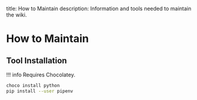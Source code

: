 title: How to Maintain
description: Information and tools needed to maintain the wiki.

# How to Maintain

## Tool Installation

!!! info
    Requires Chocolatey.

```bash
choco install python
pip install --user pipenv
```